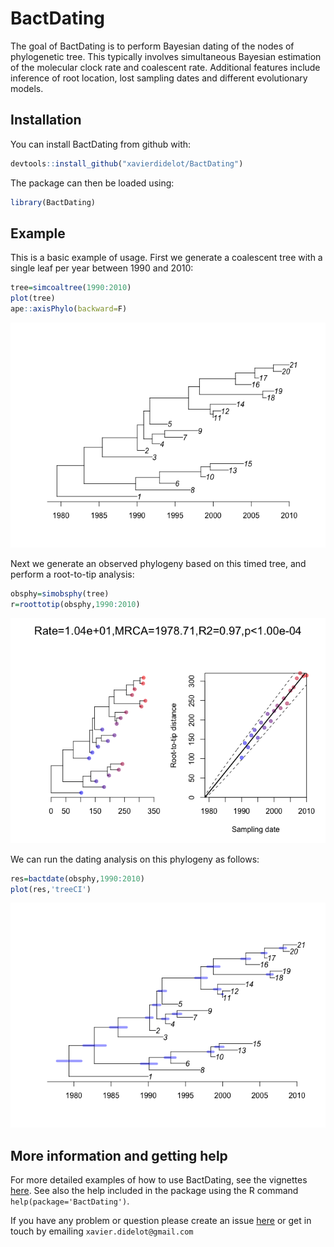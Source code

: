 
<!-- [![Travis-CI Build Status](https://travis-ci.com/xavierdidelot/BactDating.svg?branch=master)](https://travis-ci.com/xavierdidelot/BactDating)
[![Coverage Status](https://codecov.io/github/xavierdidelot/BactDating/coverage.svg?branch=master)](https://codecov.io/github/xavierdidelot/BactDating?branch=master) -->
<!-- README.md is generated from README.Rmd. Please edit that file -->
BactDating
=========

The goal of BactDating is to perform Bayesian dating of the nodes of phylogenetic tree. This typically involves simultaneous Bayesian estimation of the molecular clock rate and coalescent rate. Additional features include inference of root location, lost sampling dates and different evolutionary models.

Installation
------------

You can install BactDating from github with:

``` r
devtools::install_github("xavierdidelot/BactDating")
```

The package can then be loaded using:

``` r
library(BactDating)
```

Example
-------

This is a basic example of usage. First we generate a coalescent tree with a single leaf per year between 1990 and 2010:

``` r
tree=simcoaltree(1990:2010)
plot(tree)
ape::axisPhylo(backward=F)
```

![](figures/README-unnamed-chunk-3-1.png)

Next we generate an observed phylogeny based on this timed tree, and perform a root-to-tip analysis:

``` r
obsphy=simobsphy(tree)
r=roottotip(obsphy,1990:2010)
```

![](figures/README-unnamed-chunk-4-1.png)

We can run the dating analysis on this phylogeny as follows:

``` r
res=bactdate(obsphy,1990:2010)
plot(res,'treeCI')
```

![](figures/README-unnamed-chunk-5-1.png)

More information and getting help
---------------------------------

For more detailed examples of how to use BactDating, see the vignettes [here](https://github.com/xavierdidelot/BactDating/tree/master/vignettes). See also the help included in the package using the R command `help(package='BactDating')`.

If you have any problem or question please create an issue [here](https://github.com/xavierdidelot/BactDating/issues) or get in touch by emailing `xavier.didelot@gmail.com`
